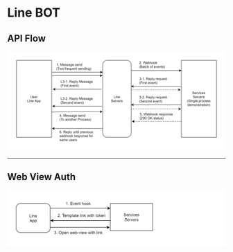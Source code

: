 Line BOT
========

API Flow
--------

<img src="https://raw.githubusercontent.com/yidas/web-service-architectures/master/chatbot/line/chatbot-line.png" />

---

Web View Auth
-------------

<img src="https://raw.githubusercontent.com/yidas/web-service-architectures/master/chatbot/line/chatbot-line-webview.png" />
